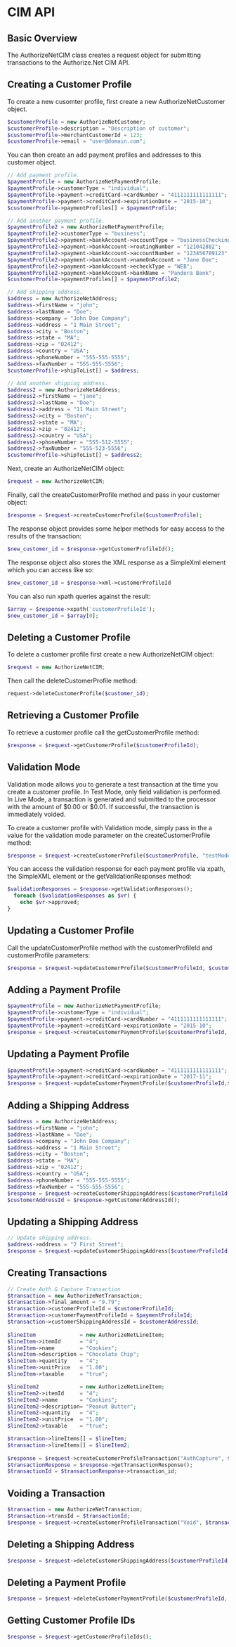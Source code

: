 CIM API
=======

Basic Overview
--------------

The AuthorizeNetCIM class creates a request object for submitting transactions
to the Authorize.Net CIM API.


Creating a Customer Profile
---------------------------

To create a new cusomter profile, first create a new AuthorizeNetCustomer
object.

```PHP
$customerProfile = new AuthorizeNetCustomer;
$customerProfile->description = "Description of customer";
$customerProfile->merchantCustomerId = 123;
$customerProfile->email = "user@domain.com";
```
You can then create an add payment profiles and addresses to this
customer object.

```PHP
// Add payment profile.
$paymentProfile = new AuthorizeNetPaymentProfile;
$paymentProfile->customerType = "individual";
$paymentProfile->payment->creditCard->cardNumber = "4111111111111111";
$paymentProfile->payment->creditCard->expirationDate = "2015-10";
$customerProfile->paymentProfiles[] = $paymentProfile;

// Add another payment profile.
$paymentProfile2 = new AuthorizeNetPaymentProfile;
$paymentProfile2->customerType = "business";
$paymentProfile2->payment->bankAccount->accountType = "businessChecking";
$paymentProfile2->payment->bankAccount->routingNumber = "121042882";
$paymentProfile2->payment->bankAccount->accountNumber = "123456789123";
$paymentProfile2->payment->bankAccount->nameOnAccount = "Jane Doe";
$paymentProfile2->payment->bankAccount->echeckType = "WEB";
$paymentProfile2->payment->bankAccount->bankName = "Pandora Bank";
$customerProfile->paymentProfiles[] = $paymentProfile2;

// Add shipping address.
$address = new AuthorizeNetAddress;
$address->firstName = "john";
$address->lastName = "Doe";
$address->company = "John Doe Company";
$address->address = "1 Main Street";
$address->city = "Boston";
$address->state = "MA";
$address->zip = "02412";
$address->country = "USA";
$address->phoneNumber = "555-555-5555";
$address->faxNumber = "555-555-5556";
$customerProfile->shipToList[] = $address;

// Add another shipping address.
$address2 = new AuthorizeNetAddress;
$address2->firstName = "jane";
$address2->lastName = "Doe";
$address2->address = "11 Main Street";
$address2->city = "Boston";
$address2->state = "MA";
$address2->zip = "02412";
$address2->country = "USA";
$address2->phoneNumber = "555-512-5555";
$address2->faxNumber = "555-523-5556";
$customerProfile->shipToList[] = $address2;
```

Next, create an AuthorizeNetCIM object:

```PHP
$request = new AuthorizeNetCIM;
```

Finally, call the createCustomerProfile method and pass in your
customer object:

```PHP
$response = $request->createCustomerProfile($customerProfile);
```

The response object provides some helper methods for easy access to the
results of the transaction:

```PHP
$new_customer_id = $response->getCustomerProfileId();
```

The response object also stores the XML response as a SimpleXml element
which you can access like so:

```PHP
$new_customer_id = $response->xml->customerProfileId
```

You can also run xpath queries against the result:

```PHP
$array = $response->xpath('customerProfileId');
$new_customer_id = $array[0];
```

Deleting a Customer Profile
---------------------------

To delete a customer profile first create a new AuthorizeNetCIM object:

```PHP
$request = new AuthorizeNetCIM;
```

Then call the deleteCustomerProfile method:

```PHP
request->deleteCustomerProfile($customer_id);
```


Retrieving a Customer Profile
-----------------------------

To retrieve a customer profile call the getCustomerProfile method:

```PHP
$response = $request->getCustomerProfile($customerProfileId);
```

Validation Mode
---------------

Validation mode allows you to generate a test transaction at the time you create a customer profile. In Test Mode, only field validation is performed. In Live Mode, a transaction is generated and submitted to the processor with the amount of $0.00 or $0.01. If successful, the transaction is immediately voided.

To create a customer profile with Validation mode, simply pass in the
a value for the validation mode parameter on the createCustomerProfile method:

```PHP
$response = $request->createCustomerProfile($customerProfile, "testMode");
```

You can access the validation response for each payment profile via xpath,
the SimpleXML element or the getValidationResponses method:

```PHP
$validationResponses = $response->getValidationResponses();
  foreach ($validationResponses as $vr) {
    echo $vr->approved;
}
```

Updating a Customer Profile
---------------------------

Call the updateCustomerProfile method with the customerProfileId and customerProfile
parameters:

```PHP
$response = $request->updateCustomerProfile($customerProfileId, $customerProfile);
```

Adding a Payment Profile
------------------------

```PHP
$paymentProfile = new AuthorizeNetPaymentProfile;
$paymentProfile->customerType = "individual";
$paymentProfile->payment->creditCard->cardNumber = "4111111111111111";
$paymentProfile->payment->creditCard->expirationDate = "2015-10";
$response = $request->createCustomerPaymentProfile($customerProfileId, $paymentProfile);
```

Updating a Payment Profile
--------------------------

```PHP
$paymentProfile->payment->creditCard->cardNumber = "4111111111111111";
$paymentProfile->payment->creditCard->expirationDate = "2017-11";
$response = $request->updateCustomerPaymentProfile($customerProfileId,$paymentProfileId, $paymentProfile);
```

Adding a Shipping Address
-------------------------

```PHP
$address = new AuthorizeNetAddress;
$address->firstName = "john";
$address->lastName = "Doe";
$address->company = "John Doe Company";
$address->address = "1 Main Street";
$address->city = "Boston";
$address->state = "MA";
$address->zip = "02412";
$address->country = "USA";
$address->phoneNumber = "555-555-5555";
$address->faxNumber = "555-555-5556";
$response = $request->createCustomerShippingAddress($customerProfileId, $address);
$customerAddressId = $response->getCustomerAddressId();
```

Updating a Shipping Address
---------------------------

```PHP
// Update shipping address.
$address->address = "2 First Street";
$response = $request->updateCustomerShippingAddress($customerProfileId, $customerAddressId, $address);
```

Creating Transactions
---------------------

```PHP    
// Create Auth & Capture Transaction
$transaction = new AuthorizeNetTransaction;
$transaction->final_amount = "9.79";
$transaction->customerProfileId = $customerProfileId;
$transaction->customerPaymentProfileId = $paymentProfileId;
$transaction->customerShippingAddressId = $customerAddressId;
    
$lineItem              = new AuthorizeNetLineItem;
$lineItem->itemId      = "4";
$lineItem->name        = "Cookies";
$lineItem->description = "Chocolate Chip";
$lineItem->quantity    = "4";
$lineItem->unitPrice   = "1.00";
$lineItem->taxable     = "true";

$lineItem2             = new AuthorizeNetLineItem;
$lineItem2->itemId     = "4";
$lineItem2->name       = "Cookies";
$lineItem2->description= "Peanut Butter";
$lineItem2->quantity   = "4";
$lineItem2->unitPrice  = "1.00";
$lineItem2->taxable    = "true";

$transaction->lineItems[] = $lineItem;
$transaction->lineItems[] = $lineItem2;
    
$response = $request->createCustomerProfileTransaction("AuthCapture", $transaction);
$transactionResponse = $response->getTransactionResponse();
$transactionId = $transactionResponse->transaction_id;
```
    
Voiding a Transaction
---------------------

```PHP
$transaction = new AuthorizeNetTransaction;
$transaction->transId = $transactionId;
$response = $request->createCustomerProfileTransaction("Void", $transaction);
```

Deleting a Shipping Address
---------------------------

```PHP
$response = $request->deleteCustomerShippingAddress($customerProfileId, $customerAddressId);
```

Deleting a Payment Profile
--------------------------

```PHP
$response = $request->deleteCustomerPaymentProfile($customerProfileId, $paymentProfileId);
```  

Getting Customer Profile IDs
----------------------------

```PHP
$response = $request->getCustomerProfileIds();
```
